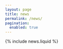 ```yaml
---
layout: page
title: news
permalink: /news/
pagination:
  enabled: true
---
```


{% include news.liquid %}
